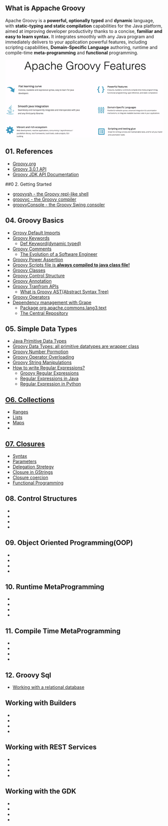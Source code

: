 ## What is Appache Groovy
<p>Apache Groovy is a <strong>powerful, optionally typed</strong> and <strong>dynamic</strong> language, with <strong>static-typing and static compilation</strong> capabilities for the Java platform, aimed at improving developer productivity thanks to a concise, <strong>familiar and easy to learn syntax.</strong> It integrates smoothly with any Java program and immediately delivers to your application powerful features, including scripting capabilities, <strong>Domain-Specific Language</strong> authoring, runtime and compile-time <strong>meta-programming</strong> and <strong>functional</strong> programming.</p>

<kbd>
  <img src="https://github.com/Blackdog-Programmer/ApacheGroovyBootstrap/blob/master/reference/overview/groovy_features.png" alt="Groovy Features">
</kbd>


## 01. References
<ul>
  <li><a href="http://groovy-lang.org/">Groovy.org</a></li>
  <li><a href="http://groovy-lang.org/api.html">Groovy 3.0.1 API</a></li>
  <li><a href="http://groovy-lang.org/gdk.html">Groovy JDK API Documentation</a></li>
</ul>


##0 2. Getting Started
<ul>
  <li><a href="http://groovy-lang.org/groovysh.html">groovysh - the Groovy repl-like shell</a></li>
  <li><a href="http://groovy-lang.org/groovyc.html">groovyc - the Groovy compiler</a></li>
  <li><a href="http://groovy-lang.org/groovyconsole.html">groovyConsole - the Groovy Swing consoler</a></li>
</ul>
    
    
## 04. Groovy Basics
<ul>
  <li><a href="http://groovy-lang.org/structure.html#_default_imports">Grrovy Default Imports</a></li>
  <li><a href="http://groovy-lang.org/syntax.html#_keywords">Groovy Keywords</a>
    <ul>
      <li><a href="https://www.baeldung.com/groovy-def-keyword">Def Keyword(dynamic typed)</a></li>
    </ul>
  </li>
  <li><a href="http://groovy-lang.org/syntax.html#_single_line_comment">Groovy Comments</a>
    <ul>
      <li><a href="https://medium.com/@webseanhickey/the-evolution-of-a-software-engineer-db854689243#.5zm1hn71e">The Evolution of a Software Engineer</a></li>
    </ul>
  </li>
  <li><a href="http://groovy-lang.org/semantics.html#_power_assertion">Groovy Power Assertion</a></li>
  <li><a href="http://groovy-lang.org/structure.html#_script_class">Groovy Scripts file is <strong>always compiled to java class file!</strong></a></li>
  <li><a href="http://groovy-lang.org/objectorientation.html#_class">Groovy Classes</a></li>
  <li><a href="http://groovy-lang.org/semantics.html#_control_structures">Groovy Control Structure</a></li>
  <li><a href="http://groovy-lang.org/objectorientation.html#_annotation">Groovy Annotation</a></li>
  <li><a href="http://docs.groovy-lang.org/next/html/gapi/groovy/transform/package-summary.html">Groovy Tranfrom APIs</a>
    <ul>
      <li><a href="https://dzone.com/articles/groovy-ast-transformations">What is Groovy AST(Abstract Syntax Tree)</a></li>
    </ul>
  </li>
  <li><a href="https://groovy-lang.org/operators.html">Groovy Operators</a></li>
  <li><a href="http://docs.groovy-lang.org/latest/html/documentation/grape.html">Dependency management with Grape</a>
    <ul>
      <li><a href="https://commons.apache.org/proper/commons-lang/javadocs/api-release/org/apache/commons/lang3/text/package-summary.html">Package org.apache.commons.lang3.text</a></li>
      <li><a href="https://search.maven.org/">The Central Repository</a></li>
    </ul>
  </li>
</ul>


## 05. Simple Data Types
<ul>
  <li><a href="https://docs.oracle.com/javase/tutorial/java/nutsandbolts/datatypes.html">Java Primitive Data Types</a></li>
  <li><a href="https://groovy-lang.org/objectorientation.html">Groovy Data Types: all primitive datatypes are wrapper class</a></li>
  <li><a href="http://docs.groovy-lang.org/latest/html/documentation/core-semantics.html#_number_promotion">Groovy Number Pormotion</a></li>
  <li><a href="https://groovy-lang.org/operators.html#Operator-Overloading">Groovy Operator Overloading</a></li>
  <li><a href="https://docs.groovy-lang.org/latest/html/documentation/#all-strings">Groovy String Manipulations</a></li>
  <li><a href="https://www.geeksforgeeks.org/write-regular-expressions/">How to write Regular Expressions?</a>
    <ul>
      <li><a href="https://www.regular-expressions.info/groovy.html">Groovy Regular Expressions</a></li>
      <li><a href="https://www.geeksforgeeks.org/regular-expressions-in-java/">Regular Expressions in Java</a></li>
      <li><a href="https://www.geeksforgeeks.org/regular-expression-python-examples-set-1/">Regular Expression in Python</a></li>
    </ul>
  </li>
</ul>


## [O6. Collections](http://docs.groovy-lang.org/next/html/documentation/working-with-collections.html)
<ul>
  <li><a href="http://docs.groovy-lang.org/next/html/documentation/working-with-collections.html#Collections-Ranges">Ranges</a></li>
  <li><a href="http://docs.groovy-lang.org/next/html/documentation/working-with-collections.html#Collections-Lists">Lists</a></li>
  <li><a href="http://docs.groovy-lang.org/next/html/documentation/working-with-collections.html#Collections-Maps">Maps</a></li>
  <li><a href=""> </a></li>
</ul>


## [07. Closures](https://groovy-lang.org/closures.html)
<ul>
  <li><a href="https://groovy-lang.org/closures.html#_syntax">Syntax</a></li>
  <li><a href="https://groovy-lang.org/closures.html#_parameters">Parameters</a></li>
  <li><a href="https://groovy-lang.org/closures.html#_delegation_strategy">Delegation Stretegy</a></li>
  <li><a href="https://groovy-lang.org/closures.html#_closures_in_gstrings">Closure in GStrings</a></li>
  <li><a href="https://groovy-lang.org/closures.html#_closure_coercion">Closure coercion</a></li>
  <li><a href="https://groovy-lang.org/closures.html#_currying">Functional Programming</a></li>
</ul>


## 08. Control Structures
<ul>
  <li><a href=""> </a></li>
  <li><a href=""> </a></li>
  <li><a href=""> </a></li>
  <li><a href=""> </a></li>
</ul>


## 09. Object Oriented Programming(OOP)
<ul>
  <li><a href=""> </a></li>
  <li><a href=""> </a></li>
  <li><a href=""> </a></li>
  <li><a href=""> </a></li>
</ul>


## 10. Runtime MetaProgramming
<ul>
  <li><a href=""> </a></li>
  <li><a href=""> </a></li>
  <li><a href=""> </a></li>
  <li><a href=""> </a></li>
</ul>


## 11. Compile Time MetaProgramming
<ul>
  <li><a href=""> </a></li>
  <li><a href=""> </a></li>
  <li><a href=""> </a></li>
  <li><a href=""> </a></li>
</ul>


## 12. Groovy Sql
<ul>
  <li><a href="https://groovy-lang.org/databases.html">Working with a relational database</a></li>
</ul>


## Working with Builders
<ul>
  <li><a href=""> </a></li>
  <li><a href=""> </a></li>
  <li><a href=""> </a></li>
  <li><a href=""> </a></li>
</ul>


## Working with REST Services
<ul>
  <li><a href=""> </a></li>
  <li><a href=""> </a></li>
  <li><a href=""> </a></li>
  <li><a href=""> </a></li>
</ul>


## Working with the GDK
<ul>
  <li><a href=""> </a></li>
  <li><a href=""> </a></li>
  <li><a href=""> </a></li>
  <li><a href=""> </a></li>
</ul>
